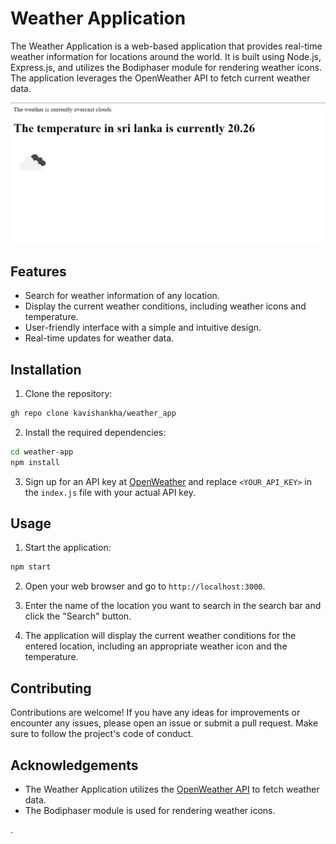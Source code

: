 

# Weather Application

The Weather Application is a web-based application that provides real-time weather information for locations around the world. It is built using Node.js, Express.js, and utilizes the Bodiphaser module for rendering weather icons. The application leverages the OpenWeather API to fetch current weather data.

![Weather Application Screenshot](screenshot.png)

## Features

- Search for weather information of any location.
- Display the current weather conditions, including weather icons and temperature.
- User-friendly interface with a simple and intuitive design.
- Real-time updates for weather data.

## Installation

1. Clone the repository:

```bash
gh repo clone kavishankha/weather_app
```

2. Install the required dependencies:

```bash
cd weather-app
npm install
```

3. Sign up for an API key at [OpenWeather](https://openweathermap.org/) and replace `<YOUR_API_KEY>` in the `index.js` file with your actual API key.

## Usage

1. Start the application:

```bash
npm start
```

2. Open your web browser and go to `http://localhost:3000`.

3. Enter the name of the location you want to search in the search bar and click the "Search" button.

4. The application will display the current weather conditions for the entered location, including an appropriate weather icon and the temperature.

## Contributing

Contributions are welcome! If you have any ideas for improvements or encounter any issues, please open an issue or submit a pull request. Make sure to follow the project's code of conduct.


## Acknowledgements

- The Weather Application utilizes the [OpenWeather API](https://openweathermap.org/) to fetch weather data.
- The Bodiphaser module is used for rendering weather icons.


.
